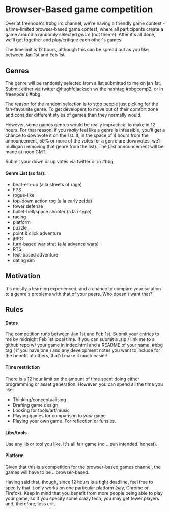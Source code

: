 # Browser-Based game competition

Over at freenode's #bbg irc channel, we're having a friendly game contest - a time-limited browser-based game contest, where all participants create a game around a randomly selected *genre* (not theme).  After it's all done, we'll get together and play/critique each other's games.

The timelimit is 12 hours, although this can be spread out as you like between Jan 1st and Feb 1st.

## Genres

The genre will be randomly selected from a list submitted to me on jan 1st.  Submit either via twitter @hughfdjackson w/ the hashtag #bbgcomp2, or in freenode's #bbg.  

The reason for the random selection is to stop people just picking for the fan-favourite genre.  To get developers to move out of their comfort zone and consider different styles of games than they normally would.

However, some games genres would be really impractical to make in 12 hours.  For that reason, if you *really* feel like a genre is infeasible, you'll get a chance to downvote it on the 1st.  If, in the space of 4 hours from the announcement, 50% or more of the votes for a genre are downvotes, we'll mulligan (removing that genre from the list).  The *first* announcement will be made at noon GMT.

Submit your down or up votes via twitter or in #bbg.

#### Genre List (so far):

* beat-em-up (a la streets of rage)
* FPS
* rogue-like
* top-down action rpg (a la early zelda)
* tower defense
* bullet-hell/space shooter (a la r-type)
* racing
* platform
* puzzle
* point & click adventure
* jRPG
* turn-based war strat (a la advance wars)
* RTS
* text-based adventure
* dating sim

## Motivation

It's mostly a learning experienced, and a chance to compare your solution to a genre's problems with that of your peers.
 Who doesn't want that?

## Rules

#### Dates

The competition runs between Jan 1st and Feb 1st.  Submit your entries to me by midnight Feb 1st local time.  If you can submit a .zip / link me to a github repo w/ your game in index.html and a README of your name, #bbg tag ( if you have one ) and any development notes you want to include for the benefit of others, that'd make it much easier!.

#### Time restriction

There is a 12 hour limit on the amount of time spent doing either programming or asset generation.  However, you can spend all the time you like:

* Thinking/conceptualising
* Drafting game design
* Looking for tools/art/music
* Playing games for comparison to *your* game
* Playing your own game. For reflection or funsies.

#### Libs/tools

Use any lib or tool you like.  It's all fair game (no .. pun intended. honest).

#### Platform

Given that this is a competition for the browser-based games channel, the games will have to be .. browser-based.  

Having said that, though, since 12 hours is a tight deadline, feel free to specify that it only works on one particular platform (say, Chrome or Firefox).  Keep in mind that you benefit from more people being able to play your game, so if you specify some crazy tech, you may get fewer players and, therefore, less crit.
